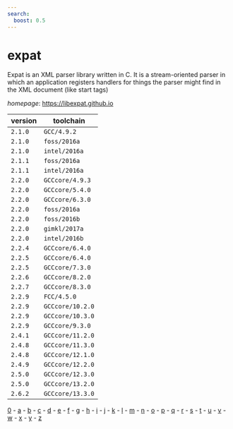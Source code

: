```yaml
---
search:
  boost: 0.5
---
```

# expat

Expat is an XML parser library written in C. It is a stream-oriented parser in which an application  registers handlers for things the parser might find in the XML document (like start tags)

*homepage*: <https://libexpat.github.io>

version | toolchain
--------|----------
``2.1.0`` | ``GCC/4.9.2``
``2.1.0`` | ``foss/2016a``
``2.1.0`` | ``intel/2016a``
``2.1.1`` | ``foss/2016a``
``2.1.1`` | ``intel/2016a``
``2.2.0`` | ``GCCcore/4.9.3``
``2.2.0`` | ``GCCcore/5.4.0``
``2.2.0`` | ``GCCcore/6.3.0``
``2.2.0`` | ``foss/2016a``
``2.2.0`` | ``foss/2016b``
``2.2.0`` | ``gimkl/2017a``
``2.2.0`` | ``intel/2016b``
``2.2.4`` | ``GCCcore/6.4.0``
``2.2.5`` | ``GCCcore/6.4.0``
``2.2.5`` | ``GCCcore/7.3.0``
``2.2.6`` | ``GCCcore/8.2.0``
``2.2.7`` | ``GCCcore/8.3.0``
``2.2.9`` | ``FCC/4.5.0``
``2.2.9`` | ``GCCcore/10.2.0``
``2.2.9`` | ``GCCcore/10.3.0``
``2.2.9`` | ``GCCcore/9.3.0``
``2.4.1`` | ``GCCcore/11.2.0``
``2.4.8`` | ``GCCcore/11.3.0``
``2.4.8`` | ``GCCcore/12.1.0``
``2.4.9`` | ``GCCcore/12.2.0``
``2.5.0`` | ``GCCcore/12.3.0``
``2.5.0`` | ``GCCcore/13.2.0``
``2.6.2`` | ``GCCcore/13.3.0``

[0](../0/index.md) - [a](../a/index.md) - [b](../b/index.md) - [c](../c/index.md) - [d](../d/index.md) - [e](../e/index.md) - [f](../f/index.md) - [g](../g/index.md) - [h](../h/index.md) - [i](../i/index.md) - [j](../j/index.md) - [k](../k/index.md) - [l](../l/index.md) - [m](../m/index.md) - [n](../n/index.md) - [o](../o/index.md) - [p](../p/index.md) - [q](../q/index.md) - [r](../r/index.md) - [s](../s/index.md) - [t](../t/index.md) - [u](../u/index.md) - [v](../v/index.md) - [w](../w/index.md) - [x](../x/index.md) - [y](../y/index.md) - [z](../z/index.md)

